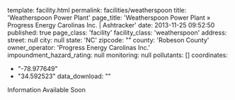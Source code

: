 template: facility.html
permalink: facilities/weatherspoon
title: 'Weatherspoon Power Plant'
page_title: 'Weatherspoon Power Plant &raquo; Progress Energy Carolinas Inc. | Ashtracker'
date: 2013-11-25 09:52:50
published: true
page_class: 'facility'
facility_class: 'weatherspoon'
address: 
  street: null
  city: null
  state: 'NC'
  zipcode: ""
  county: 'Robeson County'
owner_operator: 'Progress Energy Carolinas Inc.'
impoundment_hazard_rating: null
monitoring: null
pollutants: []
coordinates: 
  - "-78.977649"
  - "34.592523"
data_download: ""

Information Available Soon